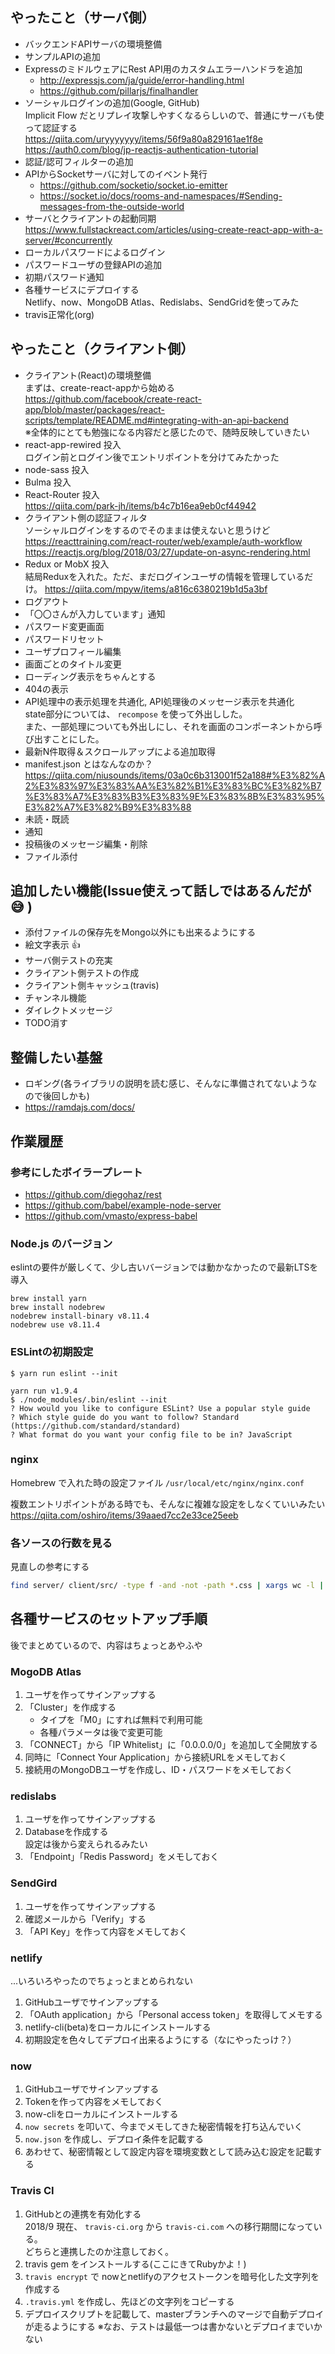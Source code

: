## やったこと（サーバ側）
* バックエンドAPIサーバの環境整備
* サンプルAPIの追加
* ExpressのミドルウェアにRest API用のカスタムエラーハンドラを追加
  * http://expressjs.com/ja/guide/error-handling.html
  * https://github.com/pillarjs/finalhandler
* ソーシャルログインの追加(Google, GitHub)  
  Implicit Flow だとリプレイ攻撃しやすくなるらしいので、普通にサーバも使って認証する  
  https://qiita.com/uryyyyyyy/items/56f9a80a829161ae1f8e  
  https://auth0.com/blog/jp-reactjs-authentication-tutorial
* 認証/認可フィルターの追加
* APIからSocketサーバに対してのイベント発行
  * https://github.com/socketio/socket.io-emitter
  * https://socket.io/docs/rooms-and-namespaces/#Sending-messages-from-the-outside-world
* サーバとクライアントの起動同期  
  https://www.fullstackreact.com/articles/using-create-react-app-with-a-server/#concurrently
* ローカルパスワードによるログイン
* パスワードユーザの登録APIの追加
* 初期パスワード通知
* 各種サービスにデプロイする  
  Netlify、now、MongoDB Atlas、Redislabs、SendGridを使ってみた
* travis正常化(org)

## やったこと（クライアント側）
* クライアント(React)の環境整備  
  まずは、create-react-appから始める  
  https://github.com/facebook/create-react-app/blob/master/packages/react-scripts/template/README.md#integrating-with-an-api-backend  
  ※全体的にとても勉強になる内容だと感じたので、随時反映していきたい
* react-app-rewired 投入  
  ログイン前とログイン後でエントリポイントを分けてみたかった
* node-sass 投入
* Bulma 投入
* React-Router 投入  
  https://qiita.com/park-jh/items/b4c7b16ea9eb0cf44942
* クライアント側の認証フィルタ  
  ソーシャルログインをするのでそのままは使えないと思うけど  
  https://reacttraining.com/react-router/web/example/auth-workflow  
  https://reactjs.org/blog/2018/03/27/update-on-async-rendering.html
* Redux or MobX 投入  
  結局Reduxを入れた。ただ、まだログインユーザの情報を管理しているだけ。
  https://qiita.com/mpyw/items/a816c6380219b1d5a3bf
* ログアウト
* 「〇〇さんが入力しています」通知
* パスワード変更画面
* パスワードリセット
* ユーザプロフィール編集
* 画面ごとのタイトル変更
* ローディング表示をちゃんとする
* 404の表示
* API処理中の表示処理を共通化, API処理後のメッセージ表示を共通化  
  state部分については、 `recompose` を使って外出しした。  
  また、一部処理についても外出しにし、それを画面のコンポーネントから呼び出すことにした。
* 最新N件取得＆スクロールアップによる追加取得
* manifest.json とはなんなのか？  
  https://qiita.com/niusounds/items/03a0c6b313001f52a188#%E3%82%A2%E3%83%97%E3%83%AA%E3%82%B1%E3%83%BC%E3%82%B7%E3%83%A7%E3%83%B3%E3%83%9E%E3%83%8B%E3%83%95%E3%82%A7%E3%82%B9%E3%83%88
* 未読・既読
* 通知
* 投稿後のメッセージ編集・削除
* ファイル添付



## 追加したい機能(Issue使えって話しではあるんだが :sweat_smile: )
* 添付ファイルの保存先をMongo以外にも出来るようにする
* 絵文字表示 :+1:
* サーバ側テストの充実
* クライアント側テストの作成
* クライアント側キャッシュ(travis)
* チャンネル機能
* ダイレクトメッセージ
* TODO消す

## 整備したい基盤
* ロギング(各ライブラリの説明を読む感じ、そんなに準備されてないようなので後回しかも)
* https://ramdajs.com/docs/

## 作業履歴

### 参考にしたボイラープレート
* https://github.com/diegohaz/rest
* https://github.com/babel/example-node-server
* https://github.com/vmasto/express-babel

### Node.js のバージョン
eslintの要件が厳しくて、少し古いバージョンでは動かなかったので最新LTSを導入
```
brew install yarn
brew install nodebrew
nodebrew install-binary v8.11.4
nodebrew use v8.11.4
```

### ESLintの初期設定
```
$ yarn run eslint --init

yarn run v1.9.4
$ ./node_modules/.bin/eslint --init
? How would you like to configure ESLint? Use a popular style guide
? Which style guide do you want to follow? Standard (https://github.com/standard/standard)
? What format do you want your config file to be in? JavaScript
```

### nginx
Homebrew で入れた時の設定ファイル `/usr/local/etc/nginx/nginx.conf`

複数エントリポイントがある時でも、そんなに複雑な設定をしなくていいみたい
https://qiita.com/oshiro/items/39aaed7cc2e33ce25eeb

### 各ソースの行数を見る

見直しの参考にする
```bash
find server/ client/src/ -type f -and -not -path *.css | xargs wc -l | less
```

## 各種サービスのセットアップ手順

後でまとめているので、内容はちょっとあやふや

### MogoDB Atlas

1. ユーザを作ってサインアップする
1. 「Cluster」を作成する
   * タイプを「M0」にすれば無料で利用可能
   * 各種パラメータは後で変更可能
1. 「CONNECT」から「IP Whitelist」に「0.0.0.0/0」を追加して全開放する
1. 同時に「Connect Your Application」から接続URLをメモしておく
1. 接続用のMongoDBユーザを作成し、ID・パスワードをメモしておく

### redislabs

1. ユーザを作ってサインアップする
1. Databaseを作成する  
   設定は後から変えられるみたい
1. 「Endpoint」「Redis Password」をメモしておく

### SendGird

1. ユーザを作ってサインアップする
1. 確認メールから「Verify」する
1. 「API Key」を作って内容をメモしておく

### netlify

...いろいろやったのでちょっとまとめられない

1. GitHubユーザでサインアップする
1. 「OAuth application」から「Personal access token」を取得してメモする
1. netlify-cli(beta)をローカルにインストールする
1. 初期設定を色々してデプロイ出来るようにする（なにやったっけ？）

### now

1. GitHubユーザでサインアップする
1. Tokenを作って内容をメモしておく
1. now-cliをローカルにインストールする
1. `now secrets` を叩いて、今までメモしてきた秘密情報を打ち込んでいく
1. `now.json` を作成し、デプロイ条件を記載する
1. あわせて、秘密情報として設定内容を環境変数として読み込む設定を記載する

### Travis CI

1. GitHubとの連携を有効化する  
   2018/9 現在、 `travis-ci.org` から `travis-ci.com` への移行期間になっている。  
   どちらと連携したのか注意しておく。
1. travis gem をインストールする(ここにきてRubyかよ！)
1. `travis encrypt` で nowとnetlifyのアクセストークンを暗号化した文字列を作成する
1. `.travis.yml` を作成し、先ほどの文字列をコピーする
1. デプロイスクリプトを記載して、masterブランチへのマージで自動デプロイが走るようにする
   ※なお、テストは最低一つは書かないとデプロイまでいかない
